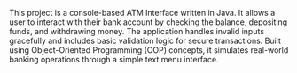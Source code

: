 This project is a console-based ATM Interface written in Java. It allows a user to interact with their bank account by checking the balance, depositing funds, and withdrawing money. The application handles invalid inputs gracefully and includes basic validation logic for secure transactions. Built using Object-Oriented Programming (OOP) concepts, it simulates real-world banking operations through a simple text menu interface.
